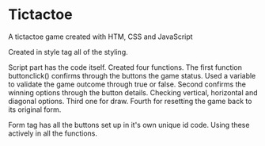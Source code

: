 # Tictactoe

A tictactoe game created with HTM, CSS and JavaScript

Created in style tag all of the styling.

Script part has the code itself. Created four functions.
  The first function buttonclick() confirms through the buttons the game status. Used a variable to validate the game outcome through true or false. 
  Second confirms the winning options through the button details. Checking vertical, horizontal and diagonal options. 
  Third one for draw. 
  Fourth for resetting the game back to its original form.
  
 Form tag has all the buttons set up in it's own unique id code. Using these actively in all the functions. 
